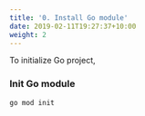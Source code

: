 ```yaml
---
title: '0. Install Go module'
date: 2019-02-11T19:27:37+10:00
weight: 2
---
```


To initialize Go project,

### Init Go module


```
go mod init
```

